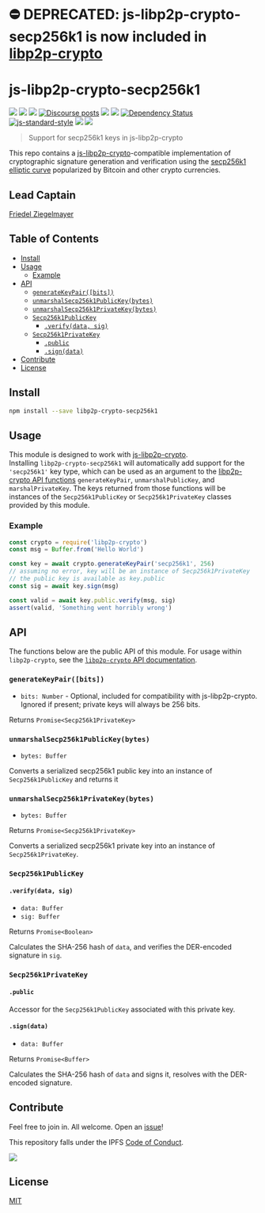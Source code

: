 ⛔️ DEPRECATED: js-libp2p-crypto-secp256k1 is now included in [libp2p-crypto](https://github.com/libp2p/js-libp2p-crypto)
======

# js-libp2p-crypto-secp256k1

[![](https://img.shields.io/badge/made%20by-Protocol%20Labs-blue.svg?style=flat-square)](http://protocol.ai)
[![](https://img.shields.io/badge/project-libp2p-yellow.svg?style=flat-square)](http://libp2p.io/)
[![](https://img.shields.io/badge/freenode-%23libp2p-yellow.svg?style=flat-square)](http://webchat.freenode.net/?channels=%23libp2p)
[![Discourse posts](https://img.shields.io/discourse/https/discuss.libp2p.io/posts.svg)](https://discuss.libp2p.io)
[![](https://img.shields.io/codecov/c/github/libp2p/js-libp2p-crypto-secp256k1.svg?style=flat-square)](https://codecov.io/gh/libp2p/js-libp2p-crypto-secp256k1)
[![](https://img.shields.io/travis/libp2p/js-libp2p-crypto-secp256k1.svg?style=flat-square)](https://travis-ci.com/libp2p/js-libp2p-crypto-secp256k1)
[![Dependency Status](https://david-dm.org/libp2p/js-libp2p-crypto-secp256k1.svg?style=flat-square)](https://david-dm.org/libp2p/js-libp2p-crypto-secp256k1)
[![js-standard-style](https://img.shields.io/badge/code%20style-standard-brightgreen.svg?style=flat-square)](https://github.com/feross/standard)
![](https://img.shields.io/badge/npm-%3E%3D3.0.0-orange.svg?style=flat-square)
![](https://img.shields.io/badge/Node.js-%3E%3D4.0.0-orange.svg?style=flat-square)

> Support for secp256k1 keys in js-libp2p-crypto

This repo contains a [js-libp2p-crypto](https://github.com/libp2p/js-libp2p-crypto)-compatible
implementation of cryptographic signature generation and verification using the
[secp256k1 elliptic curve](https://en.bitcoin.it/wiki/Secp256k1) popularized by Bitcoin and other
crypto currencies.  

## Lead Captain

[Friedel Ziegelmayer](https://github.com/dignifiedquire/)

## Table of Contents

- [Install](#install)
- [Usage](#usage)
  - [Example](#example)
- [API](#api)
  - [`generateKeyPair([bits])`](#generatekeypairbits)
  - [`unmarshalSecp256k1PublicKey(bytes)`](#unmarshalsecp256k1publickeybytes)
  - [`unmarshalSecp256k1PrivateKey(bytes)`](#unmarshalsecp256k1privatekeybytes)
  - [`Secp256k1PublicKey`](#secp256k1publickey)
    - [`.verify(data, sig)`](#verifydata-sig)
  - [`Secp256k1PrivateKey`](#secp256k1privatekey)
    - [`.public`](#public)
    - [`.sign(data)`](#signdata)
- [Contribute](#contribute)
- [License](#license)

## Install

```sh
npm install --save libp2p-crypto-secp256k1
```

## Usage

This module is designed to work with [js-libp2p-crypto](https://github.com/libp2p/js-libp2p-crypto).  
Installing `libp2p-crypto-secp256k1` will automatically add support for the `'secp256k1'` key type, which
can be used as an argument to the [libp2p-crypto API functions](https://github.com/libp2p/js-libp2p-crypto#api)
`generateKeyPair`, `unmarshalPublicKey`, and `marshalPrivateKey`.  The keys returned from those functions will be
instances of the `Secp256k1PublicKey` or `Secp256k1PrivateKey` classes provided by this module.

### Example

```js
const crypto = require('libp2p-crypto')
const msg = Buffer.from('Hello World')

const key = await crypto.generateKeyPair('secp256k1', 256)
// assuming no error, key will be an instance of Secp256k1PrivateKey
// the public key is available as key.public
const sig = await key.sign(msg)

const valid = await key.public.verify(msg, sig)
assert(valid, 'Something went horribly wrong')
```

## API

The functions below are the public API of this module.
For usage within `libp2p-crypto`, see the [`libp2p-crypto` API documentation](https://github.com/libp2p/js-libp2p-crypto#api).

### `generateKeyPair([bits])`
- `bits: Number` - Optional, included for compatibility with js-libp2p-crypto. Ignored if present; private keys will always be 256 bits.

Returns `Promise<Secp256k1PrivateKey>`

### `unmarshalSecp256k1PublicKey(bytes)`
- `bytes: Buffer`

Converts a serialized secp256k1 public key into an instance of `Secp256k1PublicKey` and returns it

### `unmarshalSecp256k1PrivateKey(bytes)`
- `bytes: Buffer`

Returns `Promise<Secp256k1PrivateKey>`

Converts a serialized secp256k1 private key into an instance of `Secp256k1PrivateKey`.

### `Secp256k1PublicKey`

#### `.verify(data, sig)`
- `data: Buffer`
- `sig: Buffer`

Returns `Promise<Boolean>`

Calculates the SHA-256 hash of `data`, and verifies the DER-encoded signature in `sig`.

### `Secp256k1PrivateKey`

#### `.public`

Accessor for the `Secp256k1PublicKey` associated with this private key.

#### `.sign(data)`
- `data: Buffer`

Returns `Promise<Buffer>`

Calculates the SHA-256 hash of `data` and signs it, resolves with the DER-encoded signature.

## Contribute

Feel free to join in. All welcome. Open an [issue](https://github.com/libp2p/js-libp2p-crypto-secp256k1/issues)!

This repository falls under the IPFS [Code of Conduct](https://github.com/ipfs/community/blob/master/code-of-conduct.md).

[![](https://cdn.rawgit.com/jbenet/contribute-ipfs-gif/master/img/contribute.gif)](https://github.com/ipfs/community/blob/master/contributing.md)

## License

[MIT](LICENSE)
